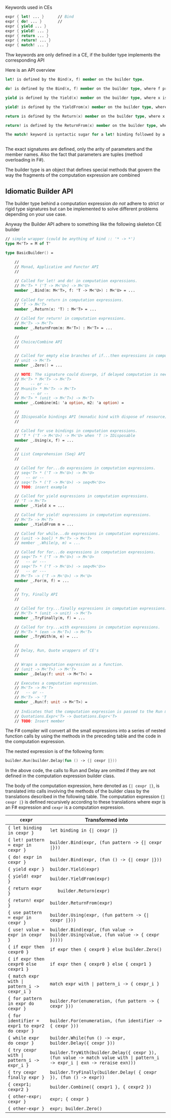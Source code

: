 
Keywords used in CEs

```fsharp
expr { let! ... }      // Bind
expr { do! ... }       // 
expr { yield ... }
expr { yield! ... }
expr { return ... }
expr { return! ... }
expr { match! ... }
```

Thw keywords are only defined in a CE, if the builder type implements the corresponding API

Here is an API overview

```fsharp
let! is defined by the Bind(x, f) member on the builder type.

do! is defined by the Bind(x, f) member on the builder type, where f produces a unit.

yield is defined by the Yield(x) member on the builder type, where x is the item to yield back.

yield! is defined by the YieldFrom(x) member on the builder type, where x is a collection of values.

return is defined by the Return(x) member on the builder type, where x is the item to wrap.

return! is defined by the ReturnFrom(x) member on the builder type, where x is another computation expression.

The match! keyword is syntactic sugar for a let! binding followed by a pattern match on the bound expression
 
```

The exact signatures are defined, only the arity of parameters and the member names. Also the fact
that parameters are tuples (method overloading in F#).

The builder type is an object that defines special methods that govern the way the fragments of the computation expression are combined

## Idiomatic Builder API

The builder type behind a computation expression _do not_ adhere to strict or rigid type 
signatures but can be implemented to solve different problems depending on your use case.

Anyway the Builder API adhere to something like the following skeleton CE builder

```fsharp
// simple wrapper (could be anything of kind :: '* -> *')
type M<'T> = M of T' 

type BasicBuilder() =
    
    //
    // Monad, Applicative and Functor API
    //

    // Called for let! and do! in computation expressions.
    // M<'T> * ('T -> M<'U>) -> M<'U>
    member _.Bind(m: M<'T>, f: 'T -> M<'U>) : M<'U> = ...
    
    // Called for return in computation expressions.
    // 'T -> M<'T>
    member _.Return(x: 'T) : M<'T> = ...

    // Called for return! in computation expressions.
    // M<'T> -> M<'T>
    member _.ReturnFrom(m: M<'T>) : M<'T> = ...

    //
    // Choice/Combine API
    //

    // Called for empty else branches of if...then expressions in computation expressions.
    // unit -> M<'T>
    member _.Zero() = ...

    // NOTE: The signature could diverge, if delayed computation is needed
    // M<'T> * M<'T> -> M<'T> 
    //     -- or --
    // M<unit> * M<'T> -> M<'T>
    //     -- or --
    // M<'T> * (unit -> M<'T>) -> M<'T>
    member _.Combine(m1: 'a option, m2: 'a option) =

    //
    // IDisposable bindings API (monadic bind with dispose of resource)
    //

    // Called for use bindings in computation expressions.
    // 'T * ('T -> M<'U>) -> M<'U> when 'T :> IDisposable
    member _.Using(x, f) = ...

    //
    // List Comprehension (Seq) API
    //

    // Called for for...do expressions in computation expressions.
    // seq<'T> * ('T -> M<'U>) -> M<'U>
    //   -- or --
    // seq<'T> * ('T -> M<'U>) -> seq<M<'U>>
    // TODO: insert example

    // Called for yield expressions in computation expressions.
    // 'T -> M<'T>	
    member _.Yield x = ...

    // Called for yield! expressions in computation expressions.
    // M<'T> -> M<'T>	
    member _.YieldFrom m = ...

    // Called for while...do expressions in computation expressions.
    // (unit -> bool) * M<'T> -> M<'T>
    // member _.While(p, m) = ...

    // Called for for...do expressions in computation expressions.
    // seq<'T> * ('T -> M<'U>) -> M<'U>
    //   -- or ---
    // seq<'T> * ('T -> M<'U>) -> seq<M<'U>>
    //   -- or ---
    // M<'T> -> ('T -> M<'U>) -> M<'U>
    member _.For(m, f) = ...

    //
    // Try, Finally API
    //

    // Called for try...finally expressions in computation expressions.
    // M<'T> * (unit -> unit) -> M<'T>
    member _.TryFinally(m, f) = ...

    // Called for try...with expressions in computation expressions.
    // M<'T> * (exn -> M<'T>) -> M<'T>
    member _.TryWith(m, e) = ...

    //
    // Delay, Run, Quote wrappers of CE's
    //

    // Wraps a computation expression as a function.
    // (unit -> M<'T>) -> M<'T>
    member _.Delay(f: unit -> M<'T>) =

    // Executes a computation expression.
    // M<'T> -> M<'T>
    //   -- or --
    // M<'T> -> 'T
    member _.Run(f: unit -> M<'T>) =
	
    // Indicates that the computation expression is passed to the Run member as a quotation. It translates all instances of a computation into a quotation.
    // Quotations.Expr<'T> -> Quotations.Expr<'T>
    // TODO: Insert member
```

The F# compiler will convert all the small expressions into a series of nested 
function calls by using the methods in the preceding table and the code in the 
computation expression.

The nested expression is of the following form:

```fsharp
builder.Run(builder.Delay(fun () -> {| cexpr |}))
```

In the above code, the calls to Run and Delay are omitted if they are not defined in the computation expression builder class.

The body of the computation expression, here denoted as `{| cexpr |}`, is 
translated into calls involving the methods of the builder class by the translations described 
in the following table. The computation expression `{| cexpr |}` is defined recursively according 
to these translations where expr is an F# expression and `cexpr` is a computation expression.


| `cexpr`      | Transformed into   | 
| ------------- | ------------- | 
| `{ let binding in cexpr }`     | `let binding in {\| cexpr \|}` | 
| `{ let! pattern = expr in cexpr }`     | `builder.Bind(expr, (fun pattern -> {\| cexpr \|}))` | 
| `{ do! expr in cexpr }`     | `builder.Bind(expr, (fun () -> {\| cexpr \|}))` | 
| `{ yield expr }`     | `builder.Yield(expr)` | 
| `{ yield! expr }`     | `builder.YieldFrom(expr)` | 
| `{ return expr }	`     | `	builder.Return(expr)` | 
| `{ return! expr }`     | `builder.ReturnFrom(expr)` | 
| `{ use pattern = expr in cexpr }`     | `builder.Using(expr, (fun pattern -> {\| cexpr \|}))` | 
| `{ use! value = expr in cexpr }`     | `builder.Bind(expr, (fun value -> builder.Using(value, (fun value -> { cexpr }))))` | 
| `{ if expr then cexpr0 }`     | `if expr then { cexpr0 } else builder.Zero()` | 
| `{ if expr then cexpr0 else cexpr1 }`     | `if expr then { cexpr0 } else { cexpr1 }` | 
| `{ match expr with \| pattern_i -> cexpr_i }`     | `match expr with \| pattern_i -> { cexpr_i }` | 
| `{ for pattern in expr do cexpr }`     | `builder.For(enumeration, (fun pattern -> { cexpr }))` | 
| `{ for identifier = expr1 to expr2 do cexpr }`     | `builder.For(enumeration, (fun identifier -> { cexpr }))` | 
| `{ while expr do cexpr }`     | `builder.While(fun () -> expr, builder.Delay({ cexpr }))` | 
| `{ try cexpr with \| pattern_i -> expr_i }`     | `builder.TryWith(builder.Delay({ cexpr }), (fun value -> match value with \| pattern_i -> expr_i \| exn -> reraise exn)))` | 
| `{ try cexpr finally expr }`     | `builder.TryFinally(builder.Delay( { cexpr }), (fun () -> expr))` | 
| `{ cexpr1; cexpr2 }`     | `builder.Combine({ cexpr1 }, { cexpr2 })` | 
| `{ other-expr; cexpr }`     | `expr; { cexpr }` | 
| `{ other-expr }`     | `expr; builder.Zero()` | 
 
